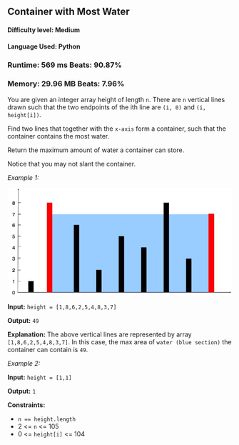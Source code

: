 ## Container with Most Water

#### **Difficulty level:** Medium

#### **Language Used:** Python

### Runtime: 569 ms **Beats: 90.87%**
### Memory: 29.96 MB **Beats: 7.96%**

You are given an integer array height of length `n`. There are `n` vertical lines drawn such that the two endpoints of the ith line are `(i, 0)` and `(i, height[i])`.

Find two lines that together with the `x-axis` form a container, such that the container contains the most water.

Return the maximum amount of water a container can store.

Notice that you may not slant the container.

*Example 1:*

<img src = 'container_with_most_water.jpg'>

**Input:** `height = [1,8,6,2,5,4,8,3,7]`

**Output:** `49`

**Explanation:** The above vertical lines are represented by array `[1,8,6,2,5,4,8,3,7]`. In this case, the max area of `water (blue section)` the container can contain is `49`.

*Example 2:*

**Input:** `height = [1,1]`

**Output:** `1`

**Constraints:**

- `n == height.length`
- 2 <= `n` <= 105
- 0 <= `height[i]` <= 104

